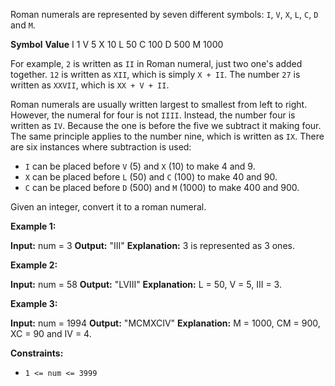 Roman numerals are represented by seven different symbols: `I`,  `V`,  `X`,  `L`,  `C`,  `D`  and  `M`.

**Symbol**       **Value**
I             1
V             5
X             10
L             50
C             100
D             500
M             1000

For example, `2`  is written as  `II` in Roman numeral, just two one's added together.  `12`  is written as `XII`, which is simply  `X + II`. The number  `27`  is written as  `XXVII`, which is  `XX + V + II`.

Roman numerals are usually written largest to smallest from left to right. However, the numeral for four is not  `IIII`. Instead, the number four is written as  `IV`. Because the one is before the five we subtract it making four. The same principle applies to the number nine, which is written as  `IX`. There are six instances where subtraction is used:

-   `I`  can be placed before  `V`  (5) and  `X`  (10) to make 4 and 9.
-   `X`  can be placed before  `L`  (50) and  `C`  (100) to make 40 and 90.
-   `C`  can be placed before  `D`  (500) and  `M`  (1000) to make 400 and 900.

Given an integer, convert it to a roman numeral.

**Example 1:**

**Input:** num = 3
**Output:** "III"
**Explanation:** 3 is represented as 3 ones.

**Example 2:**

**Input:** num = 58
**Output:** "LVIII"
**Explanation:** L = 50, V = 5, III = 3.

**Example 3:**

**Input:** num = 1994
**Output:** "MCMXCIV"
**Explanation:** M = 1000, CM = 900, XC = 90 and IV = 4.

**Constraints:**

-   `1 <= num <= 3999`